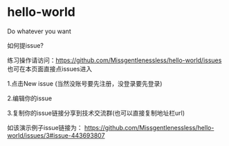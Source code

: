 # hello-world

 Do whatever you want
 
 
如何提issue?

练习操作请访问：https://github.com/Missgentlenessless/hello-world/issues
也可在本页面直接点issues进入

1.点击New issue (当然没账号要先注册，没登录要先登录)
 
2.编辑你的issue
 
3.复制你的issue链接分享到技术交流群(也可以直接复制地址栏url)
 
如该演示例子issue链接为：
https://github.com/Missgentlenessless/hello-world/issues/3#issue-443693807


